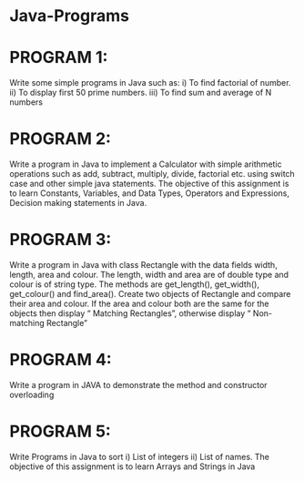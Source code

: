# Java-Programs

# PROGRAM 1:

Write some simple programs in Java such as:
i) To find factorial of number.
ii) To display first 50 prime numbers.
iii) To find sum and average of N numbers

# PROGRAM 2:

Write a program in Java to implement a Calculator with simple arithmetic operations such as add, subtract, multiply, divide, factorial etc. using switch case and other simple java statements. The objective of this assignment is to learn Constants, Variables, and Data Types, Operators and Expressions, Decision making statements in Java.

# PROGRAM 3:

Write a program in Java with class Rectangle with the data fields width, length, area and colour. The length, width and area are of double type and colour is of string type. The methods are get_length(), get_width(), get_colour() and find_area(). Create two objects of Rectangle and compare their area and colour. If the area and colour both are the same for the objects then display “ Matching Rectangles”, otherwise display “ Non-matching Rectangle”

# PROGRAM 4:

Write a program in JAVA to demonstrate the method and constructor overloading

# PROGRAM 5:

Write Programs in Java to sort i) List of integers ii) List of names. The objective of this assignment is to learn Arrays and Strings in Java
